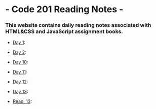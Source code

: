 # - Code 201 Reading Notes -
### This website contains daily reading notes associated with HTML&CSS and JavaScript assignment books. 


- [Day 1](Class-01.md):

- [Day 2](Class-02.md):

- [Day 10](Class-10.md):

- [Day 11](Class-11.md):

- [Day 12](Class-12.md):

- [Day 13](Class-14b.md):

- [Read: 13](Local-Storage.md):

